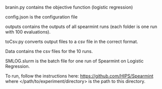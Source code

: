 branin.py contains the objective function (logistic regression)

config.json is the configuration file

outputs contains the outputs of all spearmint runs (each folder is one run with 100 evaluations). 

toCsv.py converts output files to a csv file in the correct format.

Data contains the csv files for the 10 runs.

SMLOG.slurm is the batch file for one run of Spearmint on Logistic Regression.

To run, follow the instructions here: https://github.com/HIPS/Spearmint where </path/to/experiment/directory> is the path to this directory. 

